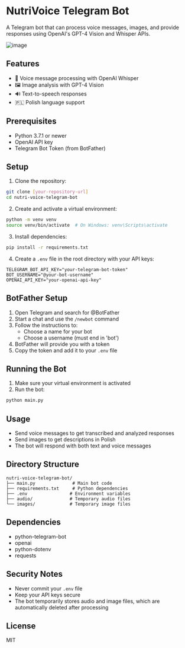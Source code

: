# NutriVoice Telegram Bot

A Telegram bot that can process voice messages, images, and provide responses using OpenAI's GPT-4 Vision and Whisper APIs.

![image](https://github.com/user-attachments/assets/48cf2ad6-da1b-42d7-bbba-8fe4c2eabe27)

## Features

- 🎤 Voice message processing with OpenAI Whisper
- 🖼️ Image analysis with GPT-4 Vision
- 🔊 Text-to-speech responses
- 🇵🇱 Polish language support

## Prerequisites

- Python 3.7.1 or newer
- OpenAI API key
- Telegram Bot Token (from BotFather)

## Setup

1. Clone the repository:
```bash
git clone [your-repository-url]
cd nutri-voice-telegram-bot
```

2. Create and activate a virtual environment:
```bash
python -m venv venv
source venv/bin/activate  # On Windows: venv\Scripts\activate
```

3. Install dependencies:
```bash
pip install -r requirements.txt
```

4. Create a `.env` file in the root directory with your API keys:
```env
TELEGRAM_BOT_API_KEY="your-telegram-bot-token"
BOT_USERNAME="@your-bot-username"
OPENAI_API_KEY="your-openai-api-key"
```

## BotFather Setup

1. Open Telegram and search for @BotFather
2. Start a chat and use the `/newbot` command
3. Follow the instructions to:
   - Choose a name for your bot
   - Choose a username (must end in 'bot')
4. BotFather will provide you with a token
5. Copy the token and add it to your `.env` file

## Running the Bot

1. Make sure your virtual environment is activated
2. Run the bot:
```bash
python main.py
```

## Usage

- Send voice messages to get transcribed and analyzed responses
- Send images to get descriptions in Polish
- The bot will respond with both text and voice messages

## Directory Structure

```
nutri-voice-telegram-bot/
├── main.py              # Main bot code
├── requirements.txt     # Python dependencies
├── .env                # Environment variables
├── audio/              # Temporary audio files
└── images/             # Temporary image files
```

## Dependencies

- python-telegram-bot
- openai
- python-dotenv
- requests

## Security Notes

- Never commit your `.env` file
- Keep your API keys secure
- The bot temporarily stores audio and image files, which are automatically deleted after processing

## License

MIT
